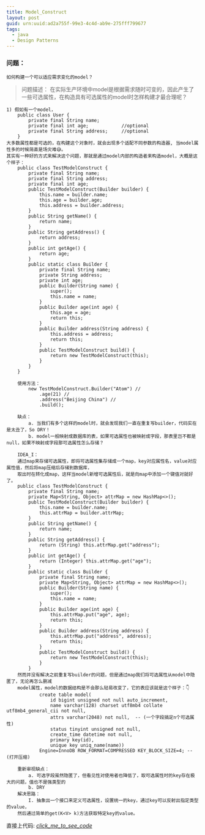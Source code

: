```yaml
---
title: Model_Construct
layout: post
guid: urn:uuid:ad2a755f-99e3-4c4d-ab9e-275fff799677
tags:
  - java
  - Design Patterns
---
```

### 问题：
    如何构建一个可以适应需求变化的model？

> 问题描述：
  在实际生产环境中model是根据需求随时可变的，因此产生了一些可选属性，在构造具有可选属性的model时怎样构建才最合理呢？

	1) 假如有一个model，
    	public class User {
			private final String name;
			private final int age;            //optional
			private final String address;     //optional
		}
	大多数属性都是可选的，在构建这个对象时，就会出现多个适配不同参数的构造器, 当model属性多的时候简直是场灾难😅。
	其实有一种好的方式来解决这个问题，那就是通过model内部的构造者来构造model，大概是这个样子：
        public class TestModelConstruct {
			private final String name;
			private final String address;
			private final int age;
			public TestModelConstruct(Builder builder) {
				this.name = builder.name;
				this.age = builder.age;
				this.address = builder.address;
			}
			public String getName() {
				return name;
			}
			public String getAddress() {
				return address;
			}
			public int getAge() {
				return age;
			}
			public static class Builder {
				private final String name;
				private String address;
				private int age;
				public Builder(String name) {
					super();
					this.name = name;
				}
				public Builder age(int age) {
					this.age = age;
					return this;
				}
				public Builder address(String address) {
					this.address = address;
					return this;
				}
				public TestModelConstruct build() {
					return new TestModelConstruct(this);
				}
			}
		}

		使用方法：
			new TestModelConstruct.Builder("Atom") //
				.age(21) //
				.address("Beijing China") //
				.build();

		缺点：
			a. 当我们有多个这样的model时，就会发现我们一直在重复写builder，代码实在是太丑了，So DRY！
			b. model一般映射成数据库的表，如果可选属性也被映射成字段，那表里岂不都是null，如果不映射成字段那可选属性怎么存储？

		IDEA_I：
		通过map来存储可选属性，即将可选属性集存储成一个map，key对应属性名，value对应属性值，然后将map压缩后存储到数据库，
		取出时在转化成map，这样当model新增可选属性后，就是向map中添加一个键值对就好了。
		public class TestModelConstruct {
			private final String name;
			private Map<String, Object> attrMap = new HashMap<>();
			public TestModelConstruct(Builder builder) {
				this.name = builder.name;
				this.attrMap = builder.attrMap;
			}
			public String getName() {
				return name;
			}
			public String getAddress() {
				return (String) this.attrMap.get("address");
			}
			public int getAge() {
				return (Integer) this.attrMap.get("age");
			}
			public static class Builder {
				private final String name;
				private Map<String, Object> attrMap = new HashMap<>();
				public Builder(String name) {
					super();
					this.name = name;
				}
				public Builder age(int age) {
					this.attrMap.put("age", age);
					return this;
				}
				public Builder address(String address) {
					this.attrMap.put("address", address);
					return this;
				}
				public TestModelConstruct build() {
					return new TestModelConstruct(this);
				}
			}
		然而并没有解决之前重复写builder的问题，但是通过map我们将可选属性从model中隐匿了，无论再怎么删减
		model属性，model的数据结构是不会那么轻易改变了，它的表应该就是这个样子：👇
				create table model(
					id bigint unsigned not null auto_increment,
					name varchar(128) charset utf8mb4 collate utf8mb4_general_cii not null,
					attrs varchar(2048) not null,  -- (一个字段搞定n个可选属性)
					status tinyint unsigned not null,
					create_time datetime not null,
					primary key(id),
					unique key uniq_name(name))
				Engine=InnoDB ROW_FORMAT=COMPRESSED KEY_BLOCK_SIZE=4; --(打开压缩)

		重新审视缺点：
			a. 可选字段虽然隐匿了，但看见性对使用者也降低了，取可选属性时的key存在极大的问题，值也不是强类型的
			b. DRY
		解决思路：
			I. 抽象出一个接口来定义可选属性，设置统一的key，通过key可以反射出指定类型的value，
		然后通过简单的get(K<V> k)方法获取特定key的value。


直接上代码: [_click_me_to_see_code_](http://github.com/xhwSkhizein/atom/tree/master/src/main/java/im/atom/base/framework/entity/attr)
